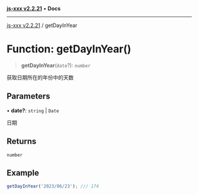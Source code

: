 [**js-xxx v2.2.21**](../README.md) • **Docs**

***

[js-xxx v2.2.21](../README.md) / getDayInYear

# Function: getDayInYear()

> **getDayInYear**(`date`?): `number`

获取日期所在的年份中的天数

## Parameters

• **date?**: `string` \| `Date`

日期

## Returns

`number`

## Example

```ts
getDayInYear('2023/06/23'); /// 174
```

